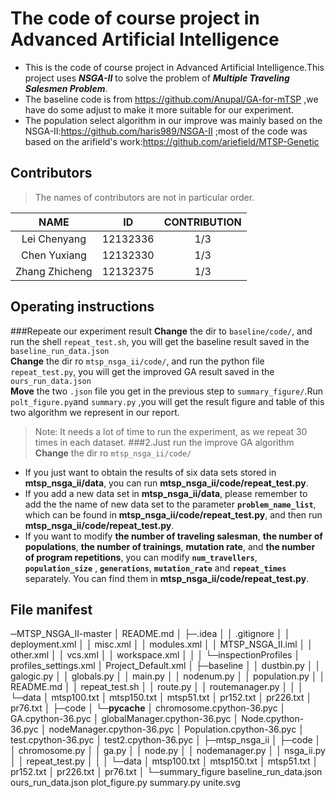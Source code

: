 # The code of course project in Advanced Artificial Intelligence  

* This is the code of course project in Advanced Artificial Intelligence.This project uses ***NSGA-II*** to solve the problem of ***Multiple Traveling Salesmen Problem***.
* The baseline code is from https://github.com/Anupal/GA-for-mTSP ,we have do some adjust to make it more suitable for our experiment.
* The population select algorithm in our improve was mainly based on the NSGA-II:https://github.com/haris989/NSGA-II ;most of the code was based on the arifield's work:https://github.com/ariefield/MTSP-Genetic


## Contributors
>The names of contributors are not in particular order.

|**NAME**	|	**ID**	|**CONTRIBUTION**|
|-------|-------|---|
|<center>Lei Chenyang<center>|<center>12132336<center>|<center>1/3</center>|
|<center>Chen Yuxiang<center>|<center>12132330<center>|<center>1/3</center>|
|<center>Zhang Zhicheng<center>|<center>12132375<center>|<center>1/3</center>|


## Operating instructions
###Repeate our experiment result
 **Change** the dir to `baseline/code/`, and run the shell `repeat_test.sh`, 
 you will get the baseline result saved in the `baseline_run_data.json`<br/>
**Change** the dir ro `mtsp_nsga_ii/code/`, and run the python file `repeat_test.py`,
you will get the improved GA result saved in the `ours_run_data.json`<br/>
**Move** the two `.json` file you get in the previous step to `summary_figure/`.Run `polt_figure.py`and `summary.py` ,you will get the result figure and table of this two algorithm we represent in  our report.
> Note: It needs a lot of time to run the experiment, as we repeat 30 times in each dataset.
###2.Just run the improve GA algorithm
**Change** the dir ro `mtsp_nsga_ii/code/`
* If you just want to obtain the results of six data sets stored in **mtsp_nsga_ii/data**, you can run **mtsp_nsga_ii/code/repeat_test.py**.   
* If you add a new data set in **mtsp_nsga_ii/data**, please remember to add the the name of new data set to the parameter  **`problem_name_list`**, which can be found in **mtsp_nsga_ii/code/repeat_test.py**, and then run **mtsp_nsga_ii/code/repeat_test.py**.  
* If you want to modify **the number of traveling salesman**, **the number of populations**, **the number of trainings**, **mutation rate**, and **the number of program repetitions**, you can modify **`num_travellers`**, **`population_size`** , **`generations`**, **`mutation_rate`** and **`repeat_times`** separately. You can find them in **mtsp_nsga_ii/code/repeat_test.py**.

## File manifest  
─MTSP_NSGA_II-master
    │  README.md
    │
    ├─.idea
    │  │  .gitignore
    │  │  deployment.xml
    │  │  misc.xml
    │  │  modules.xml
    │  │  MTSP_NSGA_II.iml
    │  │  other.xml
    │  │  vcs.xml
    │  │  workspace.xml
    │  │
    │  └─inspectionProfiles
    │          profiles_settings.xml
    │          Project_Default.xml
    │
    ├─baseline
    │  │  dustbin.py
    │  │  galogic.py
    │  │  globals.py
    │  │  main.py
    │  │  nodenum.py
    │  │  population.py
    │  │  README.md
    │  │  repeat_test.sh
    │  │  route.py
    │  │  routemanager.py
    │  │
    │  └─data
    │          mtsp100.txt
    │          mtsp150.txt
    │          mtsp51.txt
    │          pr152.txt
    │          pr226.txt
    │          pr76.txt
    │
    ├─code
    │  └─__pycache__
    │          chromosome.cpython-36.pyc
    │          GA.cpython-36.pyc
    │          globalManager.cpython-36.pyc
    │          Node.cpython-36.pyc
    │          nodeManager.cpython-36.pyc
    │          Population.cpython-36.pyc
    │          test.cpython-36.pyc
    │          test2.cpython-36.pyc
    │
    ├─mtsp_nsga_ii
    │  ├─code
    │  │      chromosome.py
    │  │      ga.py
    │  │      node.py
    │  │      nodemanager.py
    │  │      nsga_ii.py
    │  │      repeat_test.py
    │  │
    │  └─data
    │          mtsp100.txt
    │          mtsp150.txt
    │          mtsp51.txt
    │          pr152.txt
    │          pr226.txt
    │          pr76.txt
    │
    └─summary_figure
            baseline_run_data.json
            ours_run_data.json
            plot_figure.py
            summary.py
            unite.svg  
                 
                   
   